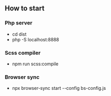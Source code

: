 ## How to start
### Php server
- cd dist
- php -S localhost:8888
### Scss compiler
- npm run scss:compile
### Browser sync
- npx browser-sync start --config bs-config.js